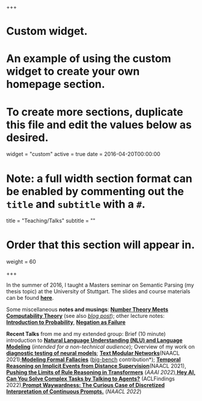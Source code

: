 +++
# Custom widget.
# An example of using the custom widget to create your own homepage section.
# To create more sections, duplicate this file and edit the values below as desired.
widget = "custom"
active = true
date = 2016-04-20T00:00:00

# Note: a full width section format can be enabled by commenting out the `title` and `subtitle` with a `#`.
title = "Teaching/Talks"
subtitle = ""

# Order that this section will appear in.
weight = 60

+++

In the summer of 2016, I taught a Masters seminar on Semantic Parsing
(my thesis topic) at the University of Stuttgart. The slides and
course materials can be found [**here**](https://www.krichardson.me/files/stuttgart_course.zip).

Some miscellaneous  **notes and musings**: [**Number Theory Meets Computability
Theory**](https://www.krichardson.me/files/h10.pdf) (see also
[*blog post*](https://www.krichardson.me/post/number_computability/));
other lecture notes: [**Introduction to
Probability**](https://www.krichardson.me/files/probability.pdf),
[**Negation as Failure**](https://www.krichardson.me/files/naf.pdf)


**Recent Talks** from me and my extended group: Brief (10 minute) introduction to
  [**Natural Language Understanding (NLU) and Language Modeling**](https://www.krichardson.me/files/nlu_lm.pdf)
  (*intended for a non-technical audience*); Overview of my work on  [**diagnostic testing of neural models**](https://www.krichardson.me/files/probing.pdf); [**Text Modular Networks**](https://www.krichardson.me/files/TMNs_NAACL_final.pdf)(NAACL 2021);[**Modeling Formal Fallacies**](https://debatelab.github.io/journal/fallacies-for-big-bench.html)
  ([big-bench](https://github.com/google/BIG-bench) contribution*); [**Temporal Reasoning on Implicit Events from Distance  Supervision**](https://www.krichardson.me/files/NAACL21_temporal.pdf)(NAACL 2021), [**Pushing the Limits of Rule Reasoning in Transformers**](https://www.krichardson.me/files/aaai_2022.pdf) (*AAAI 2022*),[**Hey AI, Can You Solve Complex Tasks by Talking to Agents?**](https://www.youtube.com/watch?v=suRNuXgOXVw) (ACLFindings 2022),[**Prompt Waywardness: The Curious Case of Discretized Interpretation  of Continuous  Prompts.**](https://www.youtube.com/watch?v=EfGaSciDN9Y) (*NAACL 2022*)
